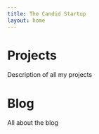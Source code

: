 ```yaml
---
title: The Candid Startup
layout: home
---
```


# Projects

Description of all my projects

# Blog

All about the blog
